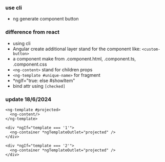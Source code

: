 ### use cli
- ng generate component button


### difference from react
- using cli
- Angular create additional layer stand for the component like: `<custom-button>`
- a component make from .component.html, .component.ts, .component.css
- `<ng-content>` stand for children props
- `<ng-template #unique-name>` for fragment
- *ngIf="true: else #showItem" 
- bind attr using `[checked]`

### update 18/6/2024

```
<ng-template #projected>
  <ng-content/>
</ng-template>

<div *ngIf="template === '1'">
  <ng-container *ngTemplateOutlet="projected" />
</div>

<div *ngIf="template === '2'">
  <ng-container *ngTemplateOutlet="projected" />
</div>
```

